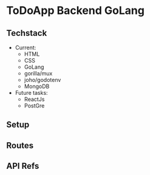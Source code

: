 # ToDoApp Backend GoLang

## Techstack
* Current: 
    * HTML
    * CSS 
    * GoLang
    * gorilla/mux
    * joho/godotenv 
    * MongoDB
* Future tasks: 
    * ReactJs
    * PostGre

## Setup

## Routes

## API Refs
